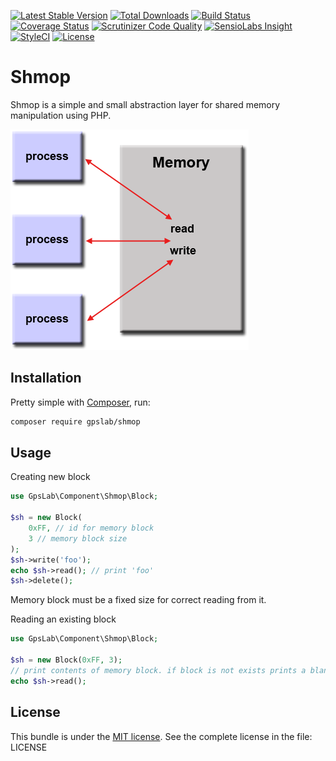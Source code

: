 [![Latest Stable Version](https://img.shields.io/packagist/v/gpslab/shmop.svg?maxAge=&label=stable)](https://packagist.org/packages/gpslab/shmop)
[![Total Downloads](https://img.shields.io/packagist/dt/gpslab/shmop.svg?maxAge=)](https://packagist.org/packages/gpslab/shmop)
[![Build Status](https://img.shields.io/travis/gpslab/shmop.svg?maxAge=)](https://travis-ci.org/gpslab/shmop)
[![Coverage Status](https://img.shields.io/coveralls/gpslab/shmop.svg?maxAge=)](https://coveralls.io/github/gpslab/shmop?branch=master)
[![Scrutinizer Code Quality](https://img.shields.io/scrutinizer/g/gpslab/shmop.svg?maxAge=)](https://scrutinizer-ci.com/g/gpslab/shmop/?branch=master)
[![SensioLabs Insight](https://img.shields.io/sensiolabs/i/9b72d25e-8dca-4b71-a8a5-a1ec92050982.svg?maxAge=&label=SLInsight)](https://insight.sensiolabs.com/projects/9b72d25e-8dca-4b71-a8a5-a1ec92050982)
[![StyleCI](https://styleci.io/repos/91094997/shield?branch=master)](https://styleci.io/repos/91094997)
[![License](https://img.shields.io/packagist/l/gpslab/shmop.svg?maxAge=)](https://github.com/gpslab/shmop)

# Shmop

Shmop is a simple and small abstraction layer for shared memory manipulation using PHP.

![Shared memory](shared_memory.gif)

## Installation

Pretty simple with [Composer](http://packagist.org), run:

```sh
composer require gpslab/shmop
```

## Usage

Creating new block

```php
use GpsLab\Component\Shmop\Block;

$sh = new Block(
    0xFF, // id for memory block
    3 // memory block size
);
$sh->write('foo');
echo $sh->read(); // print 'foo'
$sh->delete();
```

Memory block must be a fixed size for correct reading from it.

Reading an existing block

```php
use GpsLab\Component\Shmop\Block;

$sh = new Block(0xFF, 3);
// print contents of memory block. if block is not exists prints a blank line
echo $sh->read();
```

## License

This bundle is under the [MIT license](http://opensource.org/licenses/MIT). See the complete license in the file: LICENSE
